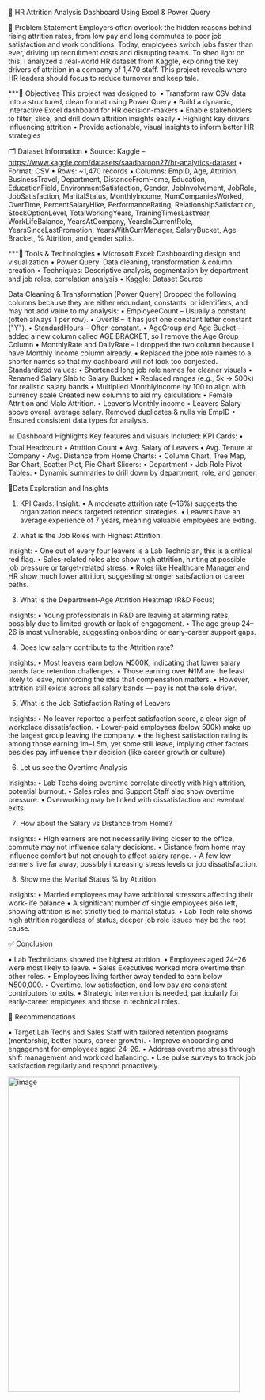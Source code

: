 📌 HR Attrition Analysis Dashboard Using Excel & Power Query
 
🧠 Problem Statement
Employers often overlook the hidden reasons behind rising attrition rates, from low pay and long commutes to poor job satisfaction and work conditions. Today, employees switch jobs faster than ever, driving up recruitment costs and disrupting teams. To shed light on this, I analyzed a real-world HR dataset from Kaggle, exploring the key drivers of attrition in a company of 1,470 staff. This project reveals where HR leaders should focus to reduce turnover and keep tale.
 
***🎯 Objectives
This project was designed to:
•	Transform raw CSV data into a structured, clean format using Power Query
•	Build a dynamic, interactive Excel dashboard for HR decision-makers
•	Enable stakeholders to filter, slice, and drill down attrition insights easily
•	Highlight key drivers influencing attrition
•	Provide actionable, visual insights to inform better HR strategies
 
🗂️ Dataset Information
•	Source: Kaggle – https://www.kaggle.com/datasets/saadharoon27/hr-analytics-dataset
•	Format: CSV
•	Rows: ~1,470 records
•	Columns: EmpID, Age, Attrition, BusinessTravel, Department, DistanceFromHome, Education, EducationField, EnvironmentSatisfaction, Gender, JobInvolvement, JobRole, JobSatisfaction, MaritalStatus, MonthlyIncome, NumCompaniesWorked, OverTime, PercentSalaryHike, PerformanceRating, RelationshipSatisfaction, StockOptionLevel, TotalWorkingYears, TrainingTimesLastYear, WorkLifeBalance, YearsAtCompany, YearsInCurrentRole, YearsSinceLastPromotion, YearsWithCurrManager, SalaryBucket, Age Bracket, % Attrition, and gender splits.
 
***🔧 Tools & Technologies
•	Microsoft Excel: Dashboarding design and visualization
•	Power Query: Data cleaning, transformation & column creation
•	Techniques: Descriptive analysis, segmentation by department and job roles, correlation analysis
•	Kaggle: Dataset Source
 
 Data Cleaning & Transformation (Power Query)
Dropped the following columns because they are either redundant, constants, or identifiers, and may not add value to my analysis:
•	EmployeeCount – Usually a constant (often always 1 per row).
•	Over18 – It has just one constant letter constant ("Y").
•	StandardHours – Often constant.
•	AgeGroup and Age Bucket – I added a new column called AGE BRACKET, so I remove the Age Group Column
•	MonthlyRate and DailyRate – I dropped the two column because I have Monthly Income column already.
•	Replaced the jobe role names to a shorter names so that my dashboard will not look too conjested.
Standardized values:
•	Shortened long job role names for cleaner visuals
•	Renamed Salary Slab to Salary Bucket
•	Replaced ranges (e.g., 5k → 500k) for realistic salary bands
•	Multiplied MonthlyIncome by 100 to align with currency scale
Created new columns to aid my calculation:
•	Female Attrition and Male Attrition.
•	Leaver’s Monthly income
•	Leavers Salary above overall average salary.
Removed duplicates & nulls via EmpID
•	Ensured consistent data types for analysis.
 
📊 Dashboard Highlights
Key features and visuals included:
KPI Cards:
•	Total Headcount
•	Attrition Count
•	Avg. Salary of Leavers
•	Avg. Tenure at Company
•	Avg. Distance from Home
Charts:
•	Column Chart, Tree Map, Bar Chart, Scatter Plot, Pie Chart
Slicers:
•	Department
•	Job Role
Pivot Tables:
•	Dynamic summaries to drill down by department, role, and gender.
 
🧠Data Exploration and Insights
1. KPI Cards:
Insight:
•	A moderate attrition rate (~16%) suggests the organization needs targeted retention strategies.
•	Leavers have an average experience of 7 years, meaning valuable employees are exiting.

2. what is the Job Roles with Highest Attrition.

Insight:
•	One out of every four leavers is a Lab Technician, this is a critical red flag.
•	Sales-related roles also show high attrition, hinting at possible job pressure or target-related stress.
•	Roles like Healthcare Manager and HR show much lower attrition, suggesting stronger satisfaction or career paths.

3. What is the Department-Age Attrition Heatmap (R&D Focus)


Insights:
•	Young professionals in R&D are leaving at alarming rates, possibly due to limited growth or lack of engagement.
•	The age group 24–26 is most vulnerable, suggesting onboarding or early-career support gaps.


4. Does low salary contribute to the Attrition rate?



Insights:
•	Most leavers earn below ₦500K, indicating that lower salary bands face retention challenges.
•	Those earning over ₦1M are the least likely to leave, reinforcing the idea that compensation matters.
•	However, attrition still exists across all salary bands — pay is not the sole driver.


5. What is the Job Satisfaction Rating of Leavers

Insights:
•	No leaver reported a perfect satisfaction score, a clear sign of workplace dissatisfaction.
•	Lower-paid employees (below 500k) make up the largest group leaving the company.
•	the highest satisfaction rating is among those earning 1m–1.5m, yet some still leave, implying other factors besides pay influence their decision (like career growth or culture)



6. Let us see the Overtime Analysis


Insights:
•	Lab Techs doing overtime correlate directly with high attrition, potential burnout.
•	Sales roles and Support Staff also show overtime pressure.
•	Overworking may be linked with dissatisfaction and eventual exits.


7. How about the Salary vs Distance from Home?


Insights:
•	High earners are not necessarily living closer to the office, commute may not influence salary decisions.
•	Distance from home may influence comfort but not enough to affect salary range.
•	A few low earners live far away, possibly increasing stress levels or job dissatisfaction.


8. Show me the Marital Status % by Attrition

Insights:
•	Married employees may have additional stressors affecting their work-life balance
•	A significant number of single employees also left, showing attrition is not strictly tied to marital status.
•	Lab Tech role shows high attrition regardless of status, deeper job role issues may be the root cause.


✅ Conclusion

•	Lab Technicians showed the highest attrition.
•	Employees aged 24–26 were most likely to leave.
•	Sales Executives worked more overtime than other roles.
•	Employees living farther away tended to earn below ₦500,000.
•	Overtime, low satisfaction, and low pay are consistent contributors to exits.
•	Strategic intervention is needed, particularly for early-career employees and those in technical roles.



🔁 Recommendations

•	Target Lab Techs and Sales Staff with tailored retention programs (mentorship, better hours, career growth).
•	Improve onboarding and engagement for employees aged 24–26.
•	Address overtime stress through shift management and workload balancing.
•	Use pulse surveys to track job satisfaction regularly and respond proactively.

<img width="468" height="637" alt="image" src="https://github.com/user-attachments/assets/db24af6a-4803-4acc-84f7-2dd8ea1e0263" />
